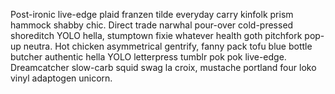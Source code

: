 Post-ironic live-edge plaid franzen tilde everyday carry kinfolk prism hammock shabby chic. Direct trade narwhal pour-over cold-pressed shoreditch YOLO hella, stumptown fixie whatever health goth pitchfork pop-up neutra. Hot chicken asymmetrical gentrify, fanny pack tofu blue bottle butcher authentic hella YOLO letterpress tumblr pok pok live-edge. Dreamcatcher slow-carb squid swag la croix, mustache portland four loko vinyl adaptogen unicorn.